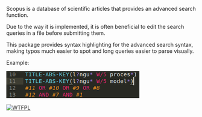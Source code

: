 Scopus is a database of scientific articles that provides an advanced search function.

Due to the way it is implemented, it is often beneficial to edit the search queries in a file before submitting them.

This package provides syntax highlighting for the advanced search syntax, making typos much easier to spot and long queries easier to parse visually.

Example:

![](https://raw.githubusercontent.com/Syncrossus/Scopus-Syntax-Highlighter/master/scopus_syntax_demo.png)

[![WTFPL](http://www.wtfpl.net/wp-content/uploads/2012/12/wtfpl-badge-2.png)](http://www.wtfpl.net/)
